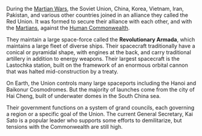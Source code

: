 During the [Martian Wars](../History.md#The%20Martian%20Wars), the Soviet Union, China, Korea, Vietnam, Iran, Pakistan, and various other countries joined in an alliance they called the Red Union. It was formed to secure their alliance with each other, and with the [Martians](Mars.md), against the [Human Commonwealth](The%20Human%20Commonwealth/Politics.md).

They maintain a large space-force called the **Revolutionary Armada**, which maintains a large fleet of diverse ships. Their spacecraft traditionally have a conical or pyramidal shape, with engines at the back, and carry traditional artillery in addition to energy weapons. Their largest spacecraft is the Lastochka station, built on the framework of an enormous orbital cannon that was halted mid-construction by a treaty.

On Earth, the Union controls many large spaceports including the Hanoi and Baikonur Cosmodromes. But the majority of launches come from the city of Hai Cheng, built of underwater domes in the South China sea.

Their government functions on a system of grand councils, each governing a region or a specific goal of the Union. The current General Secretary, Kai Sato is a popular leader who supports some efforts to demilitarize, but tensions with the Commonwealth are still high.